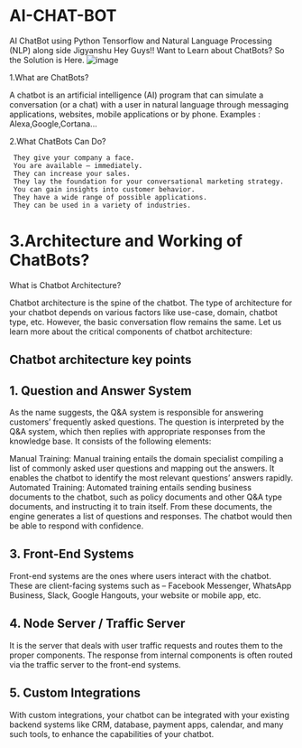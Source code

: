 # AI-CHAT-BOT
AI ChatBot using Python Tensorflow and Natural Language Processing (NLP) along side Jigyanshu Hey Guys!! Want to Learn about ChatBots? So the Solution is Here.
![image](https://user-images.githubusercontent.com/68092947/151745691-dd9ee989-70b9-4de4-a921-01c89685f8cf.png)

1.What are ChatBots?

A chatbot is an artificial intelligence (AI) program that can simulate a conversation (or a chat) with a user in natural language through messaging applications, websites, mobile applications or by phone.
Examples : Alexa,Google,Cortana...

2.What ChatBots Can Do?
         
	 They give your company a face.
	 You are available – immediately.
	 They can increase your sales.
	 They lay the foundation for your conversational marketing strategy.
	 You can gain insights into customer behavior.
	 They have a wide range of possible applications.
	 They can be used in a variety of industries.
	 
# 3.Architecture and Working of ChatBots?

What is Chatbot Architecture?

Chatbot architecture is the spine of the chatbot. The type of architecture for your chatbot depends on various factors like use-case, domain, chatbot type, etc. However, the basic conversation flow remains the same. Let us learn more about the critical components of chatbot architecture:

## Chatbot architecture key points 

## 1. Question and Answer System
  
As the name suggests, the Q&A system is responsible for answering customers’ frequently asked questions. The question is interpreted by the Q&A system, which then replies with appropriate responses from the knowledge base. It consists of the following elements:

Manual Training: Manual training entails the domain specialist compiling a list of commonly asked user questions and mapping out the answers. It enables the chatbot to identify the most relevant questions’ answers rapidly.
Automated Training: Automated training entails sending business documents to the chatbot, such as policy documents and other Q&A type documents, and instructing it to train itself. From these documents, the engine generates a list of questions and responses. The chatbot would then be able to respond with confidence.

   ## 3. Front-End Systems
Front-end systems are the ones where users interact with the chatbot. These are client-facing systems such as – Facebook Messenger, WhatsApp Business, Slack, Google Hangouts, your website or mobile app, etc.


  ## 4. Node Server / Traffic Server
It is the server that deals with user traffic requests and routes them to the proper components. The response from internal components is often routed via the traffic server to the front-end systems.

   ## 5. Custom Integrations
With custom integrations, your chatbot can be integrated with your existing backend systems like CRM, database, payment apps, calendar, and many such tools, to enhance the capabilities of your chatbot.

     


